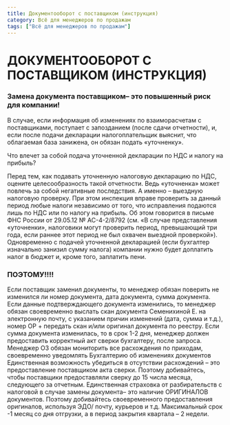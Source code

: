 ```yaml
---
title: Документооборот с поставщиком (инструкция)
category: Всё для менеджеров по продажам	 
tags: ["Всё для менеджеров по продажам"]
---
```

# ДОКУМЕНТООБОРОТ С ПОСТАВЩИКОМ (ИНСТРУКЦИЯ)
### Замена документа поставщиком– это повышенный риск для компании!

В случае, если информация об изменениях по взаиморасчетам с поставщиками, поступает с запозданием (после сдачи отчетности), и, если после подачи декларации налогоплательщик выяснит, что облагаемая база занижена, он обязан подать «уточненку».

Что влечет за собой подача уточненной декларации по НДС и налогу на прибыль?

Перед тем, как подавать уточненную налоговую декларацию по НДС, оцените целесообразность такой отчетности. Ведь «уточненка» может повлечь за собой негативные последствия. А именно – выездную налоговую проверку. При этом инспекция вправе проверить за данный период любые налоги независимо от того, что исправления подаются лишь по НДС или по налогу на прибыль. Об этом говорится в письме ФНС России от 29.05.12 № АС-4-2/8792 (см. «В случае представления «уточненки», налоговики могут проверить период, превышающий три года, если раннее этот период не был охвачен выездной проверкой»). Одновременно с подачей уточненной декларацией (если бухгалтер изначально занизил сумму налога) компании нужно будет доплатить налог в бюджет и, кроме того, заплатить пени.

### ПОЭТОМУ!!!!

Если поставщик заменил документы, то менеджер обязан поверить не изменился ли номер документа, дата документа, сумма документа.
Если данные подтверждающего документа изменились, то менеджер обязан своевременно выслать скан документа Семенихиной Е. на электронную почту, с указанием причин изменений (дата, сумма и т.д.), номер ОР + передать скан и/или оригинал документа по реестру.
Если сумма документа изменилась, то в срок 1-2 дня, менеджер должен предоставить корректный акт сверки бухгалтеру, после запроса.
Менеджер ОЗ обязан мониторить все расхождения по приходам, своевременно уведомлять Бухгалтерию об изменениях документов
Единственная возможность убедиться в отсутствии расхождений – это предоставление поставщиком акта сверки. Поэтому добивайтесь, чтобы поставщики предоставляли сверку до 15 числа месяца, следующего за отчетным.
Единственная страховка от разбирательств с налоговой в случае замены документа– это наличие ОРИГИНАЛОВ документов. Поэтому добивайтесь своевременного предоставления оригиналов, используя ЭДО/ почту, курьеров и т.д.  Максимальный срок -1 месяц со дня отгрузки, а в период закрытия квартала – 2 недели.
